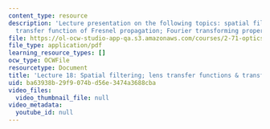 ```yaml
---
content_type: resource
description: 'Lecture presentation on the following topics: spatial filtering; the
  transfer function of Fresnel propagation; Fourier transforming properties of lenses.'
file: https://ol-ocw-studio-app-qa.s3.amazonaws.com/courses/2-71-optics-spring-2009/ba63938b29f9074bd56e3474a3688cba_MIT2_71S09_lec18.pdf
file_type: application/pdf
learning_resource_types: []
ocw_type: OCWFile
resourcetype: Document
title: 'Lecture 18: Spatial filtering; lens transfer functions & transforms'
uid: ba63938b-29f9-074b-d56e-3474a3688cba
video_files:
  video_thumbnail_file: null
video_metadata:
  youtube_id: null
---
```


